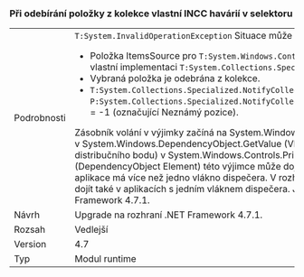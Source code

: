 ### <a name="crash-in-selector-when-removing-an-item-from-a-custom-incc-collection"></a>Při odebírání položky z kolekce vlastní INCC havárií v selektoru

|   |   |
|---|---|
|Podrobnosti|<code>T:System.InvalidOperationException</code> Situace může nastat v následujícím scénáři:<ul><li>Položka ItemsSource pro <code>T:System.Windows.Controls.Primitives.Selector</code> je kolekce s vlastní implementaci <code>T:System.Collections.Specialized.INotifyCollectionChanged</code>.</li><li>Vybraná položka je odebrána z kolekce.</li><li><code>T:System.Collections.Specialized.NotifyCollectionChangedEventArgs</code> Má <code>P:System.Collections.Specialized.NotifyCollectionChangedEventArgs.OldStartingIndex</code> = -1 (označující Neznámý pozice).</li></ul>Zásobník volání v výjimky začíná na System.Windows.Threading.Dispatcher.VerifyAccess() v System.Windows.DependencyObject.GetValue (Vlastnost DependencyProperty distribučního bodu) v System.Windows.Controls.Primitives.Selector.GetIsSelected (DependencyObject Element) této výjimce může dojít v rozhraní .NET Framework 4.5, pokud aplikace má více než jedno vlákno dispečera. V rozhraní .NET Framework 4.7 výjimka může dojít také v aplikacích s jedním vláknem dispečera. Je problém vyřešen v rozhraní .NET Framework 4.7.1.|
|Návrh|Upgrade na rozhraní .NET Framework 4.7.1.|
|Rozsah|Vedlejší|
|Version|4.7|
|Typ|Modul runtime|

